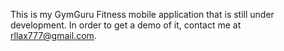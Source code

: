 This is my GymGuru Fitness mobile application that is still under development. In order to get a demo of it, contact me at rllax777@gmail.com. 

